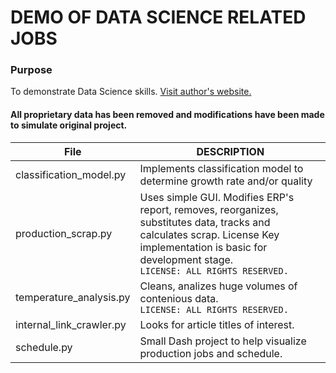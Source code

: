 # DEMO OF DATA SCIENCE RELATED JOBS

### Purpose
To demonstrate Data Science skills. [Visit author's website.](https://www.dennisrotnov.com)

#### All proprietary data has been removed and modifications have been made to simulate original project.
| File | DESCRIPTION |
|-----|-------------|
|classification_model.py|Implements classification model to determine growth rate and/or quality|
|production_scrap.py|Uses simple GUI. Modifies ERP's report, removes, reorganizes, substitutes data, tracks and calculates scrap. License Key implementation is basic for development stage.</br> `LICENSE: ALL RIGHTS RESERVED.`|
|temperature_analysis.py|Cleans, analizes huge volumes of contenious data.</br> `LICENSE: ALL RIGHTS RESERVED.`
|internal_link_crawler.py|Looks for article titles of interest.|
|schedule.py|Small Dash project to help visualize production jobs and schedule.|
